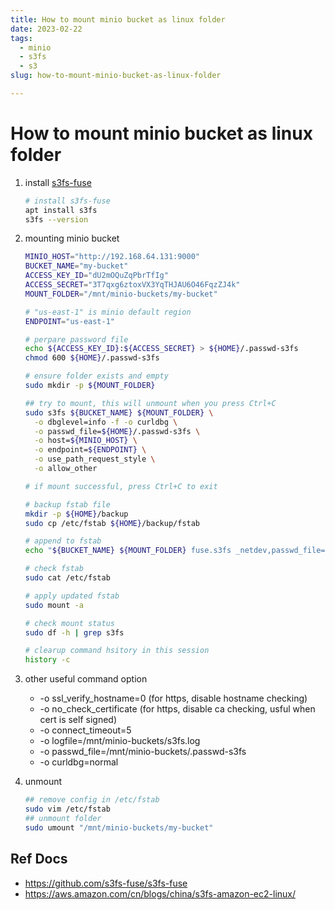 ```yaml
---
title: How to mount minio bucket as linux folder
date: 2023-02-22
tags:
  - minio
  - s3fs
  - s3
slug: how-to-mount-minio-bucket-as-linux-folder

---
```


<!--more-->

# How to mount minio bucket as linux folder

1. install [s3fs-fuse](https://github.com/s3fs-fuse/s3fs-fuse)

   ```bash
   # install s3fs-fuse
   apt install s3fs
   s3fs --version
   ```

2. mounting minio bucket

   ```bash
   MINIO_HOST="http://192.168.64.131:9000"
   BUCKET_NAME="my-bucket"
   ACCESS_KEY_ID="dU2mOQuZqPbrTfIg"
   ACCESS_SECRET="3T7qxg6ztoxVX3YqTHJAU6O46FqzZJ4k"
   MOUNT_FOLDER="/mnt/minio-buckets/my-bucket"

   # "us-east-1" is minio default region
   ENDPOINT="us-east-1"

   # perpare password file
   echo ${ACCESS_KEY_ID}:${ACCESS_SECRET} > ${HOME}/.passwd-s3fs
   chmod 600 ${HOME}/.passwd-s3fs

   # ensure folder exists and empty
   sudo mkdir -p ${MOUNT_FOLDER}

   ## try to mount, this will unmount when you press Ctrl+C
   sudo s3fs ${BUCKET_NAME} ${MOUNT_FOLDER} \
     -o dbglevel=info -f -o curldbg \
     -o passwd_file=${HOME}/.passwd-s3fs \
     -o host=${MINIO_HOST} \
     -o endpoint=${ENDPOINT} \
     -o use_path_request_style \
     -o allow_other

   # if mount successful, press Ctrl+C to exit

   # backup fstab file
   mkdir -p ${HOME}/backup
   sudo cp /etc/fstab ${HOME}/backup/fstab

   # append to fstab
   echo "${BUCKET_NAME} ${MOUNT_FOLDER} fuse.s3fs _netdev,passwd_file=${HOME}/.passwd-s3fs,host=${MINIO_HOST},endpoint=${ENDPOINT},use_path_request_style,allow_other 0 0" | sudo tee --append /etc/fstab

   # check fstab
   sudo cat /etc/fstab

   # apply updated fstab
   sudo mount -a

   # check mount status
   sudo df -h | grep s3fs

   # clearup command hsitory in this session
   history -c
   ```

3. other useful command option

   - -o ssl_verify_hostname=0 (for https, disable hostname checking)
   - -o no_check_certificate (for https, disable ca checking, usful when cert is self signed)
   - -o connect_timeout=5
   - -o logfile=/mnt/minio-buckets/s3fs.log
   - -o passwd_file=/mnt/minio-buckets/.passwd-s3fs
   - -o curldbg=normal

4. unmount

   ```bash
   ## remove config in /etc/fstab
   sudo vim /etc/fstab
   ## unmount folder
   sudo umount "/mnt/minio-buckets/my-bucket"
   ```

## Ref Docs

- https://github.com/s3fs-fuse/s3fs-fuse
- https://aws.amazon.com/cn/blogs/china/s3fs-amazon-ec2-linux/
